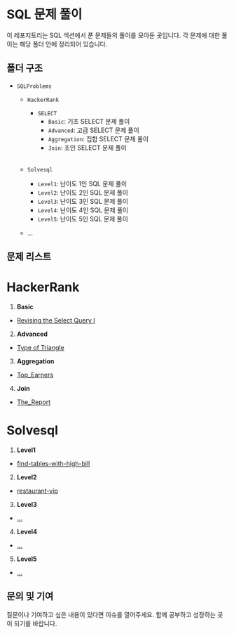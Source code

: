 # SQL 문제 풀이

이 레포지토리는 SQL 섹션에서 푼 문제들의 풀이를 모아둔 곳입니다. 각 문제에 대한 풀이는 해당 폴더 안에 정리되어 있습니다.

## 폴더 구조
- `SQLProblems`
  - `HackerRank`
    - `SELECT`
      - `Basic`: 기초 SELECT 문제 풀이
      - `Advanced`: 고급 SELECT 문제 풀이
      - `Aggregation`: 집합 SELECT 문제 풀이
      - `Join`: 조인 SELECT 문제 풀이
   
    <br>
  - `Solvesql`
      - `Level1`: 난이도 1인 SQL 문제 풀이
      - `Level2`: 난이도 2인 SQL 문제 풀이
      - `Level3`: 난이도 3인 SQL 문제 풀이
      - `Level4`: 난이도 4인 SQL 문제 풀이
      - `Level5`: 난이도 5인 SQL 문제 풀이
  - ...

## 문제 리스트

# HackerRank
1. **Basic**
- [Revising the Select Query I](https://github.com/Ahnseokbeom/HackerRank/blob/main/SELECT/Basic/Revising_the_Select_Query1.sql)
2. **Advanced**
- [Type of Triangle](https://github.com/Ahnseokbeom/HackerRank/blob/main/SELECT/Advanced/Type_of_Triangle.sql)
3. **Aggregation**
- [Top_Earners](https://github.com/Ahnseokbeom/HackerRank/blob/main/SELECT/Aggregation/Top_Earners.sql)
4. **Join**
- [The_Report](https://github.com/Ahnseokbeom/HackerRank/blob/main/SELECT/Join/The_Report.sql)

# Solvesql
1. **Level1**
- [find-tables-with-high-bill](https://github.com/Ahnseokbeom/HackerRank/blob/main/SolveSql/Level1/find-tables-with-high-bill.sql)
2. **Level2**
- [restaurant-vip](https://github.com/Ahnseokbeom/HackerRank/blob/main/SolveSql/Level2/restaurant-vip.sql)
3. **Level3**
- [...](...)
4. **Level4**
- [...](...)
5. **Level5**
- [...](...)

## 문의 및 기여

질문이나 기여하고 싶은 내용이 있다면 이슈를 열어주세요. 함께 공부하고 성장하는 곳이 되기를 바랍니다.

